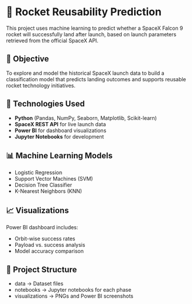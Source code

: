 # 🚀 Rocket Reusability Prediction

This project uses machine learning to predict whether a SpaceX Falcon 9 rocket will successfully land after launch, based on launch parameters retrieved from the official SpaceX API.

## 📌 Objective
To explore and model the historical SpaceX launch data to build a classification model that predicts landing outcomes and supports reusable rocket technology initiatives.

## 🧰 Technologies Used
- **Python** (Pandas, NumPy, Seaborn, Matplotlib, Scikit-learn)
- **SpaceX REST API** for live launch data
- **Power BI** for dashboard visualizations
- **Jupyter Notebooks** for development

## 📊 Machine Learning Models
- Logistic Regression
- Support Vector Machines (SVM)
- Decision Tree Classifier
- K-Nearest Neighbors (KNN)

## 📈 Visualizations
Power BI dashboard includes:
- Orbit-wise success rates
- Payload vs. success analysis
- Model accuracy comparison

## 📂 Project Structure
- data → Dataset files
- notebooks → Jupyter notebooks for each phase
- visualizations → PNGs and Power BI screenshots
